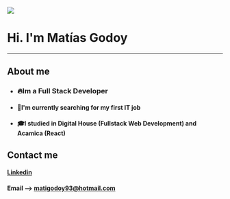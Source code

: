 ![](https://raw.githubusercontent.com/hebertdev1/hebertdev1/master/javascript.gif)

# Hi. I'm Matías Godoy
----------------------

## About me

- ### 🔥Im a Full Stack Developer
- #### 💼I'm currently searching for my first IT job
- #### 🎓I studied in Digital House (Fullstack Web Development) and Acamica (React)

## Contact me

#### [Linkedin](<https://www.linkedin.com/in/matias-godoy/>)
#### Email --> matigodoy93@hotmail.com
